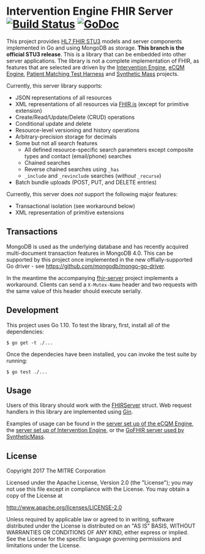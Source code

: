 Intervention Engine FHIR Server [![Build Status](https://travis-ci.org/intervention-engine/fhir.svg?branch=stu3_mar2017)](https://travis-ci.org/intervention-engine/fhir) [![GoDoc](https://godoc.org/github.com/intervention-engine/fhir?status.svg)](https://godoc.org/github.com/intervention-engine/fhir)
===================================================================================================================================================================

This project provides [HL7 FHIR STU3](http://hl7.org/fhir/STU3/index.html) models and server components implemented in Go and using MongoDB as storage. **This branch is the official STU3 release**. This is a
library that can be embedded into other server applications. The library is not a complete implementation of FHIR, as features that are selected are driven by the
[Intervention Engine](https://github.com/intervention-engine/ie), [eCQM Engine](https://github.com/mitre/ecqm), [Patient Matching Test Harness](https://github.com/mitre/ptmatch)
and [Synthetic Mass](https://github.com/synthetichealth/syntheticmass) projects.

Currently, this server library supports:

-	JSON representations of all resources
-	XML representations of all resources via [FHIR.js](https://github.com/lantanagroup/FHIR.js) (except for primitive extension)
-	Create/Read/Update/Delete (CRUD) operations
-	Conditional update and delete
-	Resource-level versioning and history operations
-	Arbitrary-precision storage for decimals
-	Some but not all search features
	-	All defined resource-specific search parameters except composite types and contact (email/phone) searches
	-	Chained searches
	-	Reverse chained searches using `_has`
	-	`_include` and `_revinclude` searches (*without* `_recurse`)
-	Batch bundle uploads (POST, PUT, and DELETE entries)

Currently, this server does *not* support the following major features:

-	Transactional isolation (see workaround below)
-	XML representation of primitive extensions


Transactions
-----------

MongoDB is used as the underlying database and has recently acquired multi-document transaction features in MongoDB 4.0. This can be supported by this project once implemented in the new offially-supported Go driver - see https://github.com/mongodb/mongo-go-driver.

In the meantime the accompanying [fhir-server](https://github.com/eug48/fhir-server) project implements a workaround. Clients can send a `X-Mutex-Name` header and two requests with the same value of this header should execute serially.


Development
-----------

This project uses Go 1.10. To test the library, first, install all of the dependencies:

```
$ go get -t ./...
```

Once the dependecies have been installed, you can invoke the test suite by running:

```
$ go test ./...
```

Usage
-----

Users of this library should work with the [FHIRServer](https://godoc.org/github.com/intervention-engine/fhir/server#FHIRServer) struct. Web request
handlers in this library are implemented using [Gin](https://gin-gonic.github.io/gin/).

Examples of usage can be found in the [server set up of the eCQM Engine](https://github.com/mitre/ecqm/blob/master/server.go), the
[server set up of Intervention Engine](https://github.com/intervention-engine/ie/blob/master/server.go), or the [GoFHIR server used by SyntheticMass](https://github.com/synthetichealth/gofhir/blob/master/main.go).

License
-------

Copyright 2017 The MITRE Corporation

Licensed under the Apache License, Version 2.0 (the "License"); you may not use this file except in compliance with the License. You may obtain a copy of the License at

http://www.apache.org/licenses/LICENSE-2.0

Unless required by applicable law or agreed to in writing, software distributed under the License is distributed on an "AS IS" BASIS, WITHOUT WARRANTIES OR CONDITIONS OF ANY KIND, either express or implied. See the License for the specific language governing permissions and limitations under the License.
